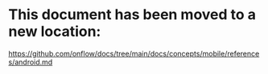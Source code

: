 # This document has been moved to a new location:

https://github.com/onflow/docs/tree/main/docs/concepts/mobile/references/android.md
